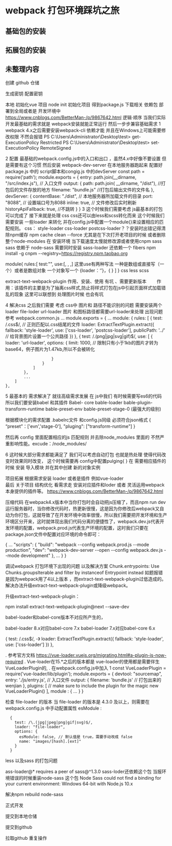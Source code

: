 # webpack 打包环境踩坑之旅

## 基础包的安装

## 拓展包的安装

## 未整理内容

创建 github 仓储 

生成密钥  配置密钥

本地 初始化vue 项目 
node init 初始化项目 得到package.js 
下载相关 依赖包 部署到全局或者是 开发环境中 
https://www.cnblogs.com/BetterMan-/p/9867642.html
逻辑·顺序  当我们实际开发最基础的需求就是 webpack安装就能正常运行 然后一步步兼容基础需求
1 webpack 4.x之后需要安装webpack-cli 依赖才能 并且在Windows上可能需要修改权限 不然会报错 
PS C:\Users\Administrator\Desktop\test> get-ExecutionPolicy
Restricted
PS C:\Users\Administrator\Desktop\test> set-ExecutionPolicy RemoteSigned

2 配置 最基础的webpack.config.js中的入口和出口 ，虽然4.x中好像不要设置 但是需要有这个习惯 然后安装
webpack-dev-server 在本地服务器跑起来 配置好package.js 中的 script脚本和congig.js 中的devServer
const path = require('path');
module.exports = {
    entry: path.join(__dirname, "/src/index.js"), // 入口文件
    output: {
        path: path.join( __dirname, "/dist"), //打包后的文件存放的地方
        filename: "bundle.js" //打包后输出文件的文件名
    },
    devServer: {
        contentBase: "./dist", // 本地服务器所加载文件的目录
        port: "8088",   // 设置端口号为8088
        inline: true, // 文件修改后实时刷新
        historyApiFallback: true, //不跳转
    }
}
3 这个时候我们需要考虑 js最基本的打包可以完成了 接下来就是处理 css  css还可以由less和scss转化而来 
这个时候我们需要安装 一些loader 来转化 并在config.js中配置一个module{}来设置相应的匹配规则。
css： style-loader css-loader  postcss-loader？？安装时出错记得清除npm缓存
 npm cache clean --force 尤其是在下次打开老项目的时候 或者删除整个node-modules 在 安装环境
当下载速度太慢就修改源或者使用cnpm
sass sass 依赖于 node-sass 需要同时安装 sass-loader 还依赖一个 fibers
npm install -g cnpm --registry=https://registry.npm.taobao.org

module{
	rules:[
		test:"",
		use:[, , ,] 这里use有两种写法 一种是数组或直接写（一个）或者是数组对象 一个对象写一个
			{loader：‘’}，{ }
	]
}
css
less
scss

extract-text-webpack-plugin 作用、安装、使用  有坑 、需要更新版本
　　作用：该插件的主要是为了抽离css样式,防止将样式打包在js中引起页面样式加载错乱的现象
	这里可以联想到 处理图片时候 也会有坑 


4 解决css 之后我们需要 考虑 css中 图片和 路径不能识别的问题 需要安装两个 loader
file-loder url-loader  图片 和图标路径都需要url-loader来处理 出现问题参考
 webpack.common.js
...
module.exports = {
    ...
    module: {
        rules: [
            {
                test: /\.css$/,   // 正则匹配以.css结尾的文件
                loader: ExtractTextPlugin.extract({
                    fallback: 'style-loader',
                    use: ['css-loader', 'postcss-loader'],
                    publicPath: '../'  // 给背景图片设置一个公共路径
                })
            },
            {
                test: /\.(png|jpg|svg|gif)$/,
                use: [
                    {
                        loader: 'url-loader',
                        options: {
                            limit: 1000,  // 限制只有小于1kb的图片才转为base64，例子图片为1.47kb,所以不会被转化
                         
                        }
                    }
                ]
            },
            ...
        ]
    },


5 最基本的 需求解决了 就往高级需求发展  在 js中我们 有时候需要写es6的代码 所以我们要安装babel 和其插件
 Babel- core bable-loader bable-plugin-transform-runtime
 bable-preset-env bable-preset-stage-0 (最强大的级别)

根据模块化的需求配置 .babelrc文件 和config.js同级 必须符合json格式
{
	“preset”：['evn','stage-0'],
	"pluging": ["transform-runtime"]
}

然后再 config 里面配置相应的js 匹配规则 并去除node_modules 里面的 不然严重影响性能。excude：/node_modules/

6 这时候大部分需求都能满足了  我们可以考虑自动打包 也就是热处理 使得代码改变时效果同时改变，
  这个时候需要再 config中配置pulging{
} 在 需要相应插件的时候 安装 导入模块 并在其中创建 新的对象实例

项目拓展 根据需求安装 loader 或者是插件 例如vue-loader  
最后 关于项目 结构优化 看需求走 安装对应插件和loder 或者 灵活运用webpack本身提供的插件等。
https://www.cnblogs.com/BetterMan-/p/9867642.html

压缩代码
在webpack4.x版本中当你打包时会自动把js压缩了，而且npm run dev运行服务器时，当你修改代码时，热更新很慢，这是因为你修改后webpack又自动为你打包，这就导致了在开发环境中效率很慢，所以我们需要把开发环境和生产环境区分开来，这时就体现出我们代码分离的便捷性了，webpack.dev.js代表开发环境的配置，webpack.prod.js代表生产环境的配置，这时我们只要在package.json文件中配置对应环境的命令即可：

{
  ...
  "scripts": {
    "build": "webpack --config webpack.prod.js --mode production",
    "dev": "webpack-dev-server --open --config webpack.dev.js --mode development"
  },
  ...
  }
}

调试webpack 打包环境下出现的问题 以及解决方案
Chunk.entrypoints: Use Chunks.groupsIterable and filter by instanceof Entrypoint instead
如题报错是因为webpack用了4以上版本 ，而extract-text-webpack-plugin过低造成的。解决办法升级extract-text-webpack-plugin或降级webpack。

升级extract-text-webpack-plugin：

npm install extract-text-webpack-plugin@next --save-dev


babel-loader和babel-core版本不对应所产生的，

babel-loader 8.x对应babel-core 7.x
babel-loader 7.x对应babel-core 6.x

{
			    test: /\.css$/,
			 -》   loader: ExtractTextPlugin.extract({
			        fallback: 'style-loader', 
			        use: ['css-loader']
			    })
			},


. 参考官方文档 https://vue-loader.vuejs.org/migrating.html#a-plugin-is-now-required
. Vue-loader在15.*之后的版本都是 vue-loader的使用都是需要伴生 VueLoaderPlugin的,
. 在webpack.config.js中加入
1
const VueLoaderPlugin = require('vue-loader/lib/plugin');
module.exports = {
    devtool: "sourcemap",
    entry: './js/entry.js', // 入口文件
    output: {
        filename: 'bundle.js' // 打包出来的wenjian
    },
    plugins: [
        // make sure to include the plugin for the magic
        new VueLoaderPlugin()
    ],
    module : {
    ...
}
}

检查 file-loader 的版本
当 file-loader 的版本是 4.3.0 及以上，则需要在 webpack.config.js 中手动配置属性 esModule :

      {
        test: /\.(jpg|jpeg|png|gif|svg)$/,
        loader: "file-loader",
        options: {
          esModule: false, // 默认值是 true，需要手动改成 false
          name: "images/[hash].[ext]"
        }
      }


 less 以及sass  的打包问题

ass-loader@* requires a peer of sass@^1.3.0   sass-loder还依赖这个包
当报环境错误的时候重装node-sass 这个包 
Node Sass could not find a binding for your current environment: Windows 64-bit with Node.js 10.x

解决npm rebuild node-sass

正式开发


提交到本地仓储 

提交到github

拉取github 重复操作
